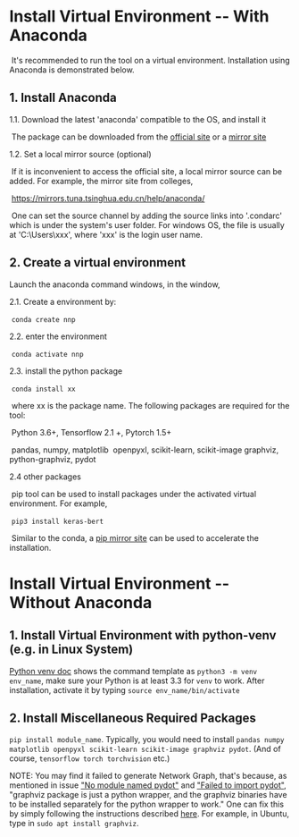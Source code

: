 #  Install Virtual Environment -- With Anaconda

​	It's recommended to run the tool on a virtual environment. Installation using Anaconda is demonstrated below. 	

## 1. Install Anaconda

1.1. Download the latest 'anaconda' compatible  to the OS, and install it

​		The package can be downloaded from the [official site](https://www.anaconda.com/products/individual) or a [mirror site](https://mirrors.tuna.tsinghua.edu.cn/anaconda/archive/)

1.2. Set a local mirror source (optional)

​		If it is inconvenient to access the official site,  a local mirror source can be added. For example, the mirror site from colleges,

​		https://mirrors.tuna.tsinghua.edu.cn/help/anaconda/

​		One can set the source channel by adding the source links into '.condarc' which is under the system's user folder. For windows OS, the file is usually at 'C:\Users\xxx', where 'xxx' is the login user name.



## 2. Create a virtual environment 

Launch the anaconda command windows, in the window, 

2.1. Create a environment by:

​			`conda create nnp`

2.2. enter the environment

​			`conda activate nnp`

2.3. install the python package 

​			`conda install xx` 

​		where xx is the package name. The following packages are required for the tool:

​		Python 3.6+, 	Tensorflow 2.1 +,  Pytorch 1.5+

​		pandas,​		numpy,​		matplotlib
​		openpyxl, 	scikit-learn, 	scikit-image
​		graphviz, 	python-graphviz, 		pydot

2.4 other packages

​	pip tool can be used to install packages under the activated virtual environment. For example,

​			`pip3 install keras-bert`

​	Similar to the conda, a [pip mirror site](https://mirrors.tuna.tsinghua.edu.cn/help/pypi/) can be used to accelerate the installation.



#  Install Virtual Environment -- Without Anaconda

## 1. Install Virtual Environment with python-venv (e.g. in Linux System)
[Python venv doc](https://docs.python.org/3/tutorial/venv.html) shows the command template as `python3 -m venv env_name`, make sure your Python is at least 3.3 for `venv` to work.
After installation, activate it by typing `source env_name/bin/activate`

## 2. Install Miscellaneous Required Packages
`pip install module_name`. Typically, you would need to install `pandas numpy matplotlib openpyxl scikit-learn scikit-image graphviz pydot`. (And of course, `tensorflow torch torchvision` etc.)

NOTE: You may find it failed to generate Network Graph, that's because, as mentioned in issue ["No module named pydot"](https://stackoverflow.com/questions/35177262/importerror-no-module-named-pydot-unable-to-import-pydot) and ["Failed to import pydot"](https://stackoverflow.com/questions/36886711/keras-runtimeerror-failed-to-import-pydot-after-installing-graphviz-and-pyd), "graphviz package is just a python wrapper, and the graphviz binaries have to be installed separately for the python wrapper to work." One can fix this by simply following the instructions described [here](https://graphviz.gitlab.io/download/). For example, in Ubuntu, type in `sudo apt install graphviz`.
